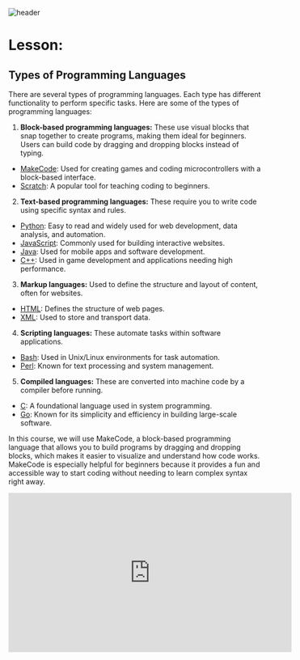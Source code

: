 ![header](assets/header.png)

# Lesson: 

## Types of Programming Languages

There are several types of programming languages. Each type has different functionality to perform specific tasks. Here are some of the types of programming languages:

1. **Block-based programming languages:**
These use visual blocks that snap together to create programs, making them ideal for beginners. Users can build code by dragging and dropping blocks instead of typing.
- <u>MakeCode</u>: Used for creating games and coding microcontrollers with a block-based interface.
- <u>Scratch</u>: A popular tool for teaching coding to beginners.
2. **Text-based programming languages:**
These require you to write code using specific syntax and rules.
- <u>Python</u>: Easy to read and widely used for web development, data analysis, and automation.
- <u>JavaScript</u>: Commonly used for building interactive websites.
- <u>Java</u>: Used for mobile apps and software development.
- <u>C++</u>: Used in game development and applications needing high performance.
3. **Markup languages:**
Used to define the structure and layout of content, often for websites.
- <u>HTML</u>: Defines the structure of web pages.
- <u>XML</u>: Used to store and transport data.
4. **Scripting languages:**
These automate tasks within software applications.
- <u>Bash</u>: Used in Unix/Linux environments for task automation.
- <u>Perl</u>: Known for text processing and system management.
5. **Compiled languages:**
These are converted into machine code by a compiler before running.
- <u>C</u>: A foundational language used in system programming.
- <u>Go</u>: Known for its simplicity and efficiency in building large-scale software.

In this course, we will use MakeCode, a block-based programming language that allows you to build programs by dragging and dropping blocks, which makes it easier to visualize and understand how code works. MakeCode is especially helpful for beginners because it provides a fun and accessible way to start coding without needing to learn complex syntax right away.

<iframe width="560" height="315" src="https://www.youtube.com/embed/_Mwc1gc77dc?si=BAsyHbUHD3dtK7xL" title="YouTube video player" frameborder="0" allow="accelerometer; autoplay; clipboard-write; encrypted-media; gyroscope; picture-in-picture; web-share" referrerpolicy="strict-origin-when-cross-origin" allowfullscreen></iframe>